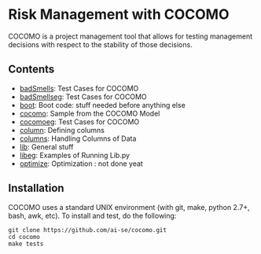 # Risk Management with COCOMO

COCOMO is a project management tool that allows for testing management decisions
with respect to the stability of those decisions.

## Contents

+ [badSmells](doc/badSmells.md):  Test Cases for COCOMO
+ [badSmellseg](doc/badSmellseg.md):  Test Cases for COCOMO
+ [boot](doc/boot.md):  Boot code: stuff needed before anything else
+ [cocomo](doc/cocomo.md):  Sample from the COCOMO Model
+ [cocomoeg](doc/cocomoeg.md):  Test Cases for COCOMO
+ [column](doc/column.md):  Defining columns
+ [columns](doc/columns.md):  Handling Columns of Data
+ [lib](doc/lib.md):  General stuff
+ [libeg](doc/libeg.md):  Examples of Running Lib.py
+ [optimize](doc/optimize.md):  Optimization : not done yeat

## Installation

COCOMO uses a standard UNIX environment (with git,
make, python 2.7+, bash, awk, etc).  To install and test, do
the following:

```
git clone https://github.com/ai-se/cocomo.git
cd cocomo
make tests
```
